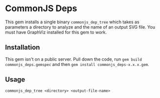 # CommonJS Deps

This gem installs a single binary `commonjs_dep_tree` which takes as parameters a directory to analyze and the name of an output SVG file. You must have GraphViz installed for this gem to work.

## Installation

This gem isn't on a public server. Pull down the code, run `gem build commonjs_deps.gemspec` and then `gem install commonjs_deps-x.x.x.gem`.

## Usage

`commonjs_dep_tree <directory> <output-file-name>`

